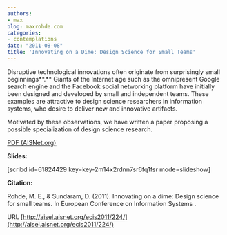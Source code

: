 ```yaml
---
authors:
- max
blog: maxrohde.com
categories:
- contemplations
date: "2011-08-08"
title: 'Innovating on a Dime: Design Science for Small Teams'
---
```


Disruptive technological innovations often originate from surprisingly small beginnings**.** Giants of the Internet age such as the omnipresent Google search engine and the Facebook social networking platform have initially been designed and developed by small and independent teams. These examples are attractive to design science researchers in information systems, who desire to deliver new and innovative artifacts.

Motivated by these observations, we have written a paper proposing a possible specialization of design science research.

[PDF (AISNet.org)](http://aisel.aisnet.org/cgi/viewcontent.cgi?article=1223&context=ecis2011 'INNOVATING ON A DIME: DESIGN SCIENCE FOR SMALL TEAMS PDF')

**Slides:**

\[scribd id=61824429 key=key-2m14x2rdnn7sr6fq1fsr mode=slideshow\]

**Citation:**

Rohde, M. E., & Sundaram, D. (2011). Innovating on a dime: Design science for small teams. In European Conference on Information Systems .

URL [http://aisel.aisnet.org/ecis2011/224/](http://aisel.aisnet.org/ecis2011/224/)